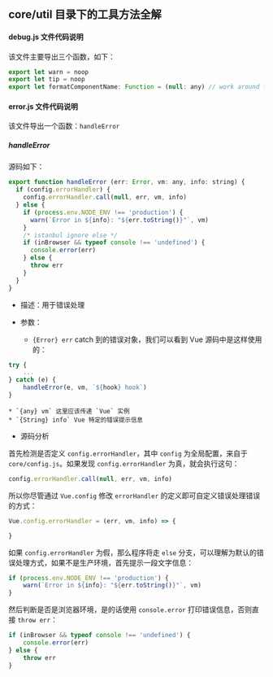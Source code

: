 ## core/util 目录下的工具方法全解

#### debug.js 文件代码说明

该文件主要导出三个函数，如下：

```js
export let warn = noop
export let tip = noop
export let formatComponentName: Function = (null: any) // work around flow check
```

#### error.js 文件代码说明

该文件导出一个函数：`handleError`

##### handleError

源码如下：

```js
export function handleError (err: Error, vm: any, info: string) {
  if (config.errorHandler) {
    config.errorHandler.call(null, err, vm, info)
  } else {
    if (process.env.NODE_ENV !== 'production') {
      warn(`Error in ${info}: "${err.toString()}"`, vm)
    }
    /* istanbul ignore else */
    if (inBrowser && typeof console !== 'undefined') {
      console.error(err)
    } else {
      throw err
    }
  }
}
```

* 描述：用于错误处理

* 参数：
    * `{Error} err` catch 到的错误对象，我们可以看到 Vue 源码中是这样使用的：
```js
try {
    ...
} catch (e) {
    handleError(e, vm, `${hook} hook`)
}
```
    * `{any} vm` 这里应该传递 `Vue` 实例
    * `{String} info` Vue 特定的错误提示信息

* 源码分析

首先检测是否定义 `config.errorHandler`，其中 `config` 为全局配置，来自于 `core/config.js`。如果发现 `config.errorHandler` 为真，就会执行这句：

```js
config.errorHandler.call(null, err, vm, info)
```

所以你尽管通过 `Vue.config` 修改 `errorHandler` 的定义即可自定义错误处理错误的方式：

```js
Vue.config.errorHandler = (err, vm, info) => {

}
```

如果 `config.errorHandler` 为假，那么程序将走 `else` 分支，可以理解为默认的错误处理方式，如果不是生产环境，首先提示一段文字信息：

```js
if (process.env.NODE_ENV !== 'production') {
    warn(`Error in ${info}: "${err.toString()}"`, vm)
}
```

然后判断是否是浏览器环境，是的话使用 `console.error` 打印错误信息，否则直接 `throw err`：

```js
if (inBrowser && typeof console !== 'undefined') {
    console.error(err)
} else {
    throw err
}
```

